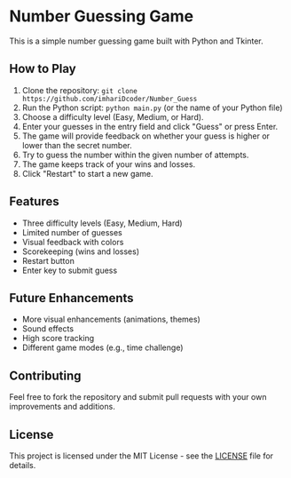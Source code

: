 # Number Guessing Game

This is a simple number guessing game built with Python and Tkinter.

## How to Play

1.  Clone the repository: `git clone https://github.com/imhariDcoder/Number_Guess`
2.  Run the Python script: `python main.py` (or the name of your Python file)
3.  Choose a difficulty level (Easy, Medium, or Hard).
4.  Enter your guesses in the entry field and click "Guess" or press Enter.
5.  The game will provide feedback on whether your guess is higher or lower than the secret number.
6.  Try to guess the number within the given number of attempts.
7.  The game keeps track of your wins and losses.
8.  Click "Restart" to start a new game.

## Features

*   Three difficulty levels (Easy, Medium, Hard)
*   Limited number of guesses
*   Visual feedback with colors
*   Scorekeeping (wins and losses)
*   Restart button
*   Enter key to submit guess

## Future Enhancements

*   More visual enhancements (animations, themes)
*   Sound effects
*   High score tracking
*   Different game modes (e.g., time challenge)

## Contributing

Feel free to fork the repository and submit pull requests with your own improvements and additions.

## License

This project is licensed under the MIT License - see the [LICENSE](LICENSE) file for details.

